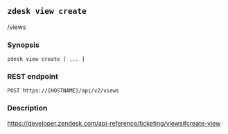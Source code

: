 ## `zdesk view create`

/views

### Synopsis

    zdesk view create [ ... ]

### REST endpoint

    POST https://{HOSTNAME}/api/v2/views

### Description

https://developer.zendesk.com/api-reference/ticketing/views#create-view

